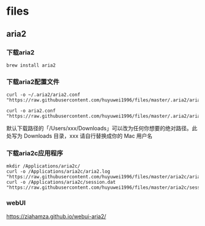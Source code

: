 # files

## aria2

### 下载aria2

```
brew install aria2
```
### 下载aria2配置文件

```
curl -o ~/.aria2/aria2.conf "https://raw.githubusercontent.com/huyuwei1996/files/master/.aria2/aria2.conf"

curl -o aria2.conf "https://raw.githubusercontent.com/huyuwei1996/files/master/.aria2/aria2.conf"
```

默认下载路径的「/Users/xxx/Downloads」可以改为任何你想要的绝对路径。此处写为 Downloads 目录，xxx 请自行替换成你的 Mac 用户名

### 下载aria2c应用程序

```
mkdir /Applications/aria2c/
curl -o /Applications/aria2c/aria2.log "https://raw.githubusercontent.com/huyuwei1996/files/master/aria2c/aria2.log"
curl -o /Applications/aria2c/session.dat "https://raw.githubusercontent.com/huyuwei1996/files/master/aria2c/session.dat"
```

### webUI

https://ziahamza.github.io/webui-aria2/